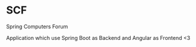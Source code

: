 # SCF
Spring Computers Forum

Application which use Spring Boot as Backend and Angular as Frontend <3
